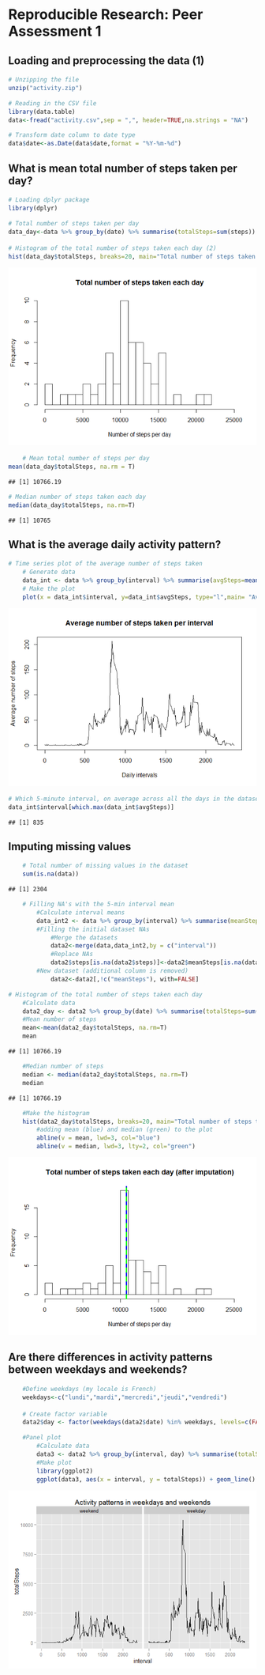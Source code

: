 # Reproducible Research: Peer Assessment 1


## Loading and preprocessing the data (1)



```r
# Unzipping the file
unzip("activity.zip")
```

```r
# Reading in the CSV file
library(data.table)
data<-fread("activity.csv",sep = ",", header=TRUE,na.strings = "NA")
```

```r
# Transform date column to date type
data$date<-as.Date(data$date,format = "%Y-%m-%d")
```


## What is mean total number of steps taken per day?


```r
# Loading dplyr package
library(dplyr)
```


```r
# Total number of steps taken per day
data_day<-data %>% group_by(date) %>% summarise(totalSteps=sum(steps))

# Histogram of the total number of steps taken each day (2)
hist(data_day$totalSteps, breaks=20, main="Total number of steps taken each day", xlab="Number of steps per day", xlim=c(0,25000))
```

![](PA1_template_files/figure-html/unnamed-chunk-5-1.png) 

```r
    # Mean total number of steps per day
mean(data_day$totalSteps, na.rm = T)
```

```
## [1] 10766.19
```

```r
# Median number of steps taken each day
median(data_day$totalSteps, na.rm=T)
```

```
## [1] 10765
```

## What is the average daily activity pattern?


```r
# Time series plot of the average number of steps taken
    # Generate data
    data_int <- data %>% group_by(interval) %>% summarise(avgSteps=mean(steps, na.rm=T))
    # Make the plot
    plot(x = data_int$interval, y=data_int$avgSteps, type="l",main= "Average number of steps taken per interval", xlab="Daily intervals", ylab = "Average number of steps")
```

![](PA1_template_files/figure-html/unnamed-chunk-6-1.png) 

```r
# Which 5-minute interval, on average across all the days in the dataset, contains the maximum number of steps?
data_int$interval[which.max(data_int$avgSteps)]
```

```
## [1] 835
```


## Imputing missing values


```r
    # Total number of missing values in the dataset
    sum(is.na(data))
```

```
## [1] 2304
```

```r
    # Filling NA's with the 5-min interval mean
        #Calculate interval means
        data_int2 <- data %>% group_by(interval) %>% summarise(meanSteps=mean(steps, na.rm=T))
        #Filling the initial dataset NAs
            #Merge the datasets
            data2<-merge(data,data_int2,by = c("interval"))
            #Replace NAs
            data2$steps[is.na(data2$steps)]<-data2$meanSteps[is.na(data2$steps)]
        #New dataset (additional column is removed)
            data2<-data2[,!c("meanSteps"), with=FALSE]
```

```r
# Histogram of the total number of steps taken each day
    #Calculate data
    data2_day <- data2 %>% group_by(date) %>% summarise(totalSteps=sum(steps))
    #Mean number of steps
    mean<-mean(data2_day$totalSteps, na.rm=T)
    mean
```

```
## [1] 10766.19
```

```r
    #Median number of steps
    median <- median(data2_day$totalSteps, na.rm=T)
    median
```

```
## [1] 10766.19
```

```r
    #Make the histogram
    hist(data2_day$totalSteps, breaks=20, main="Total number of steps taken each day (after imputation)", xlab="Number of steps per day", xlim=c(0,25000))
        #adding mean (blue) and median (green) to the plot
        abline(v = mean, lwd=3, col="blue")
        abline(v = median, lwd=3, lty=2, col="green")
```

![](PA1_template_files/figure-html/unnamed-chunk-10-1.png) 

## Are there differences in activity patterns between weekdays and weekends?


```r
    #Define weekdays (my locale is French)
    weekdays<-c("lundi","mardi","mercredi","jeudi","vendredi")
    
    # Create factor variable
    data2$day <- factor(weekdays(data2$date) %in% weekdays, levels=c(FALSE,TRUE), labels=c("weekend","weekday"))
```

```r
    #Panel plot
        #Calculate data
        data3 <- data2 %>% group_by(interval, day) %>% summarise(totalSteps=sum(steps))
        #Make plot
        library(ggplot2)
        ggplot(data3, aes(x = interval, y = totalSteps)) + geom_line() + facet_wrap( ~ day) + labs(title = "Activity patterns in weekdays and weekends")
```

![](PA1_template_files/figure-html/unnamed-chunk-12-1.png) 

